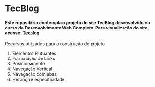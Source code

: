 # **TecBlog**
#### **Este repositório contempla o projeto do site TecBlog desenvolvido no curso de Desenvolvimento Web Completo. Para visualização do site, acesse:**  [Tecblog](https://joaolucasp.github.io/Web-development/)

Recursos utilizados para a construção do projeto
1. Elementos Flutuantes
2. Formatação de Links
3. Posicionamento
4. Navegação Vertical
5. Navegação com abas
6. Herança e especificidade
